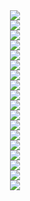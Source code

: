 <div align="center">
  <div>
    <img src="https://github.com/user-attachments/assets/955577e9-500f-4066-8196-9e0a1b949341">
  </div>
  <div>
    <img src="https://github.com/user-attachments/assets/57620b18-9926-4e38-8b26-d24f0fb58364">
  </div>
  <div>
    <img src="https://github.com/user-attachments/assets/8c01cf32-0d91-4b28-a5b1-be5ddc2a0ceb">
  </div>
  <div>
    <img src="https://github.com/user-attachments/assets/74ae6036-346d-4545-a4de-bc64c887f412">
  </div>
  <div>
    <img src="https://github.com/user-attachments/assets/c299a35a-956a-4703-9cf7-142ce3360459">
  </div>
  <div>
    <img src="https://github.com/user-attachments/assets/46f270a4-bb00-425a-a8b4-0bc6fb77942b">
  </div>
  <div>
    <img src="https://github.com/user-attachments/assets/41261143-1031-49d0-9760-4f8d607c91fe">
  </div>
  <div>
    <img src="https://github.com/user-attachments/assets/e2047e0c-8521-4602-a350-c4c125aad00e">
  </div>
  <div>
    <img src="https://github.com/user-attachments/assets/560d57c2-5d36-4f30-8ce6-a64fa1aeccb2">
  </div>
  <div>
    <img src="https://github.com/user-attachments/assets/ea586b3b-2d86-4974-9748-0ac874a6d1b6">
  </div>
  <div>
    <img src="https://github.com/user-attachments/assets/b85263ea-22f7-45b0-92c7-4e86639ad206">
  </div>
  <div>
    <img src="https://github.com/user-attachments/assets/f2ff2a21-f7cf-40ab-9675-390205e3e919">
  </div>
  <div>
    <img src="https://github.com/user-attachments/assets/64f3cb2d-4f11-43e8-b078-2f887241d6c0">
  </div>
  <div>
    <img src="https://github.com/user-attachments/assets/087fbf5d-e00b-443b-bad4-15d0f0492f47">
  </div>
  <div>
    <img src="https://github.com/user-attachments/assets/524f99f2-797e-4f14-a956-da27b27aecd3">
  </div>
  <div>
    <img src="https://github.com/user-attachments/assets/9771e923-be06-426a-8dd4-76c3bd184d2a">
  </div>
  <div>
    <img src="https://github.com/user-attachments/assets/a346a5f1-d52e-4915-8239-e7df52c03ae6">
  </div>
  <div>
    <img src="https://github.com/user-attachments/assets/347c81e1-d4db-43b6-aabe-f6f9f5d46dac">
  </div>
</div>
